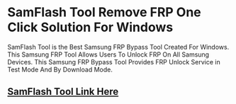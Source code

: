 # SamFlash Tool Remove FRP One Click Solution For Windows


SamFlash Tool is the Best Samsung FRP Bypass Tool Created For Windows. This Samsung FRP Tool Allows Users To Unlock FRP On All Samsung Devices. This Samsung FRP Bypass Tool Provides FRP Unlock Service in Test Mode And By Download Mode.



## [SamFlash Tool Link Here](https://wp.me/sgC3Wc-)
